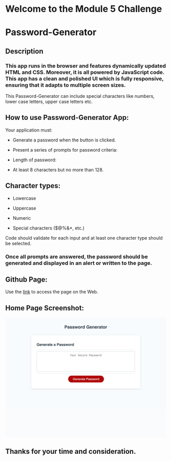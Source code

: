 # Welcome to the Module 5 Challenge

# Password-Generator

## Description

 ### This app runs in the browser and features dynamically updated HTML and CSS. Moreover, it is all powered by JavaScript code. This app has  a clean and polished UI which is fully responsive, ensuring that it adapts to multiple screen sizes.

This Password-Generator can include special characters like numbers, lower case letters, upper case letters etc. 

## How to use Password-Generator App:

Your application must:

- Generate a password when the button is clicked.

- Present a series of prompts for password criteria:

- Length of password:

- At least 8 characters but no more than 128.

## Character types:

* Lowercase

* Uppercase

* Numeric

* Special characters ($@%&*, etc.)

Code should validate for each input and at least one character type should be selected.

 ###  Once all prompts are answered, the password should be generated and displayed in an alert or written to the page.

## Github Page:
Use the [link](https://samirabalayoglu.github.io/Password-Generator/) to access the page on the Web. 

## Home Page Screenshot:
![Home page view](Homepage-screenshot.png)

## Thanks for your time and consideration. 